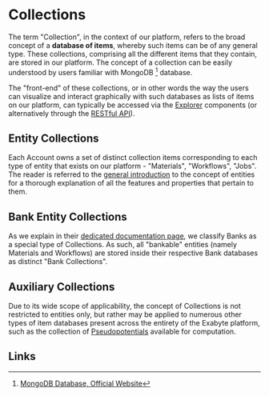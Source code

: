 # Collections

The term "Collection", in the context of our platform, refers to the broad concept of a **database of items**, whereby such items can be of any general type. These collections, comprising all the different items that they contain, are stored in our platform. The concept of a collection can be easily understood by users familiar with MongoDB [^1] database. 

The "front-end" of these collections, or in other words the way the users can visualize and interact graphically with such databases as lists of items on our platform, can typically be accessed via the [Explorer](../entities-general/ui/explorer.md) components (or alternatively through the [RESTful API](../rest-api/overview.md)).

## Entity Collections

Each Account owns a set of distinct collection items corresponding to each type of entity that exists on our platform - "Materials", "Workflows", "Jobs". The reader is referred to the [general introduction](../entities-general/overview.md) to the concept of entities for a thorough explanation of all the features and properties that pertain to them. 

## Bank Entity Collections

As we explain in their [dedicated documentation page](../entities-general/bank.md), we classify Banks as a special type of Collections. As such, all "bankable" entities (namely Materials and Workflows) are stored inside their respective Bank databases as distinct "Bank Collections".

## Auxiliary Collections

Due to its wide scope of applicability, the concept of Collections is not restricted to entities only, but rather may be applied to numerous other types of item databases present across the entirety of the Exabyte platform, such as the collection of [Pseudopotentials](../methods/pseudopotential/overview.md) available for computation.

## Links

[^1]: [MongoDB Database, Official Website](https://www.mongodb.com/)

